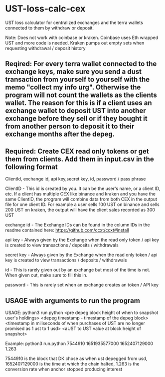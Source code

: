 # UST-loss-calc-cex
UST loss calculator for centralized exchanges and the terra wallets connected to them by withdraw or deposit.

Note: Does not work with coinbase or kraken.  Coinbase uses Eth wrapped UST and more code is needed.  Kraken pumps out empty sets when requesting withdrawal / deposit history


## Reqired: For every terra wallet connected to the exchange keys, make sure you send a dust transaction from yourself to yourself with the memo "collect my info urg".  Otherwise the program will not count the wallets as the clients wallet.  The reason for this is if a client uses an exchange wallet to deposit UST into another exchange before they sell or if they bought it from another person to deposit it to their exchange months after the depeg.


## Required: Create CEX read only tokens or get them from clients.  Add them in input.csv in the following format
ClientId, exchange id, api key,secret key, id, password / pass phrase

ClientID - This id is created by you.  It can be the user's name, or a client ID, etc.  If a client has multiple CEX like binance and kraken and you have the same ClientID, the program will combine data from both CEX in the output file for one client ID.  For example a user sells 100 UST on binance and sells 200 UST on kraken, the output will have the client sales recorded as 300 UST

exchange id	- The Exchange IDs can be found in the column IDs in the readme contained here: https://github.com/ccxt/ccxt#install 

api key	- Always given by the Exchange when the read only token / api key is created to view transactions / deposits / withdrawals

secret key	- Always given by the Exchange when the read only token / api key is created to view transactions / deposits / withdrawals

id  - This is rarely given out by an exchange but most of the time is not.  When given out, make sure to fill this in.  

password  - This is rarely set when an exchange creates an token / API key


## USAGE with arguments to run the program
USAGE: python3 run.python &lt;pre depeg block height of when to snapshot user's holdings&gt; &lt;depeg timestamp - timestamp of the depeg block&gt; &lt;timestamp in miliseconds of when purchases of UST are no longer promised as 1 ust to 1 usd&gt; &lt;aUST to UST value at block height of snapshot&gt; 

Example: python3 run.python 7544910 1651935577000 1652407129000 1.263

7544910 is the block that DK chose as when ust depegged from usd, 1652407129000 is the time at which the chain halted, 1.263 is the conversion rate when anchor stopped producing interest
